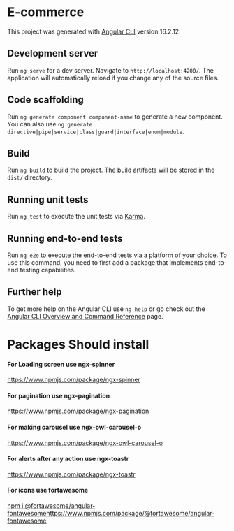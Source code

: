 # E-commerce

This project was generated with [Angular CLI](https://github.com/angular/angular-cli) version 16.2.12.

## Development server

Run `ng serve` for a dev server. Navigate to `http://localhost:4200/`. The application will automatically reload if you change any of the source files.

## Code scaffolding

Run `ng generate component component-name` to generate a new component. You can also use `ng generate directive|pipe|service|class|guard|interface|enum|module`.

## Build

Run `ng build` to build the project. The build artifacts will be stored in the `dist/` directory.

## Running unit tests

Run `ng test` to execute the unit tests via [Karma](https://karma-runner.github.io).

## Running end-to-end tests

Run `ng e2e` to execute the end-to-end tests via a platform of your choice. To use this command, you need to first add a package that implements end-to-end testing capabilities.

## Further help

To get more help on the Angular CLI use `ng help` or go check out the [Angular CLI Overview and Command Reference](https://angular.io/cli) page.

# Packages Should install
#### For Loading screen use ngx-spinner 
 https://www.npmjs.com/package/ngx-spinner
#### For pagination use ngx-pagination 
 https://www.npmjs.com/package/ngx-pagination
#### For making carousel use ngx-owl-carousel-o  
 https://www.npmjs.com/package/ngx-owl-carousel-o
#### For alerts after any action use ngx-toastr
 https://www.npmjs.com/package/ngx-toastr
#### For icons use fortawesome 
[npm i @fortawesome/angular-fontawesome](https://www.npmjs.com/package/@fortawesome/angular-fontawesome)https://www.npmjs.com/package/@fortawesome/angular-fontawesome

